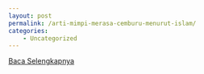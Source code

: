 ```yaml
---
layout: post
permalink: /arti-mimpi-merasa-cemburu-menurut-islam/
categories:
    - Uncategorized
---
```


[Baca Selengkapnya](/01)